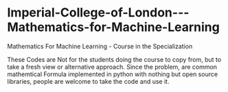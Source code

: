 # Imperial-College-of-London---Mathematics-for-Machine-Learning
Mathematics For Machine Learning - Course in the Specialization

These Codes are Not for the students doing the course to copy from, but to take a fresh view or alternative approach.
Since the problem, are common mathemtical Formula implemented in python with nothing but open source libraries, people are welcome to take the code and use it.
